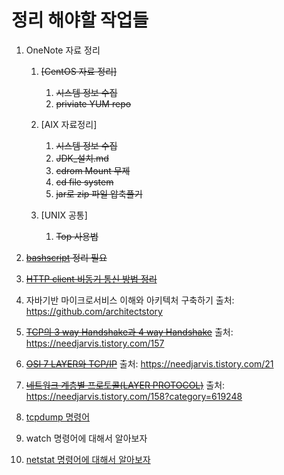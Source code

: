 # 정리 해야할 작업들

1. OneNote 자료 정리
    1. ~~[CentOS 자료 정리]~~
        1. ~~시스템 정보 수집~~
        1. ~~priviate YUM repo~~

    1. [AIX 자료정리]
        1. ~~시스템 정보 수집~~
        1. ~~JDK_설치.md~~
        1. ~~cdrom Mount 무제~~
        1. ~~cd file system~~
        1. ~~jar로 zip 파일 압축풀기~~

    1. [UNIX 공통]
        1. ~~Top 사용법~~

1. ~~[bashscript](./OS/bashscript/README.md) 정리 필요~~

1. ~~[HTTP client 비동기 통신 방법 정리](./Java/HttpClient-async-통신.md)~~

1. 자바기반 마이크로서비스 이해와 아키텍처 구축하기
    출처: https://github.com/architectstory

1. ~~[TCP의 3 way Handshake과 4 way Handshake](./network/tcp-3way-4way-handshake.md)~~
   출처: https://needjarvis.tistory.com/157

1. ~~[OSI 7 LAYER와 TCP/IP](./network/osi-7layer.md)~~
   출처: https://needjarvis.tistory.com/21

1. ~~[네트워크 계층별 프로토콜(LAYER PROTOCOL)](./network/layer-protocol.md)~~
   출처: https://needjarvis.tistory.com/158?category=619248

1. [tcpdump 명령어](./OS/tcpdump-command.md)

1. watch  명령어에 대해서 알아보자

1. [netstat 명령어에 대해서 알아보자](./OS/netstat-command.md)

